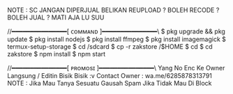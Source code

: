 NOTE : SC JANGAN DIPERJUAL BELIKAN
REUPLOAD ? BOLEH
RECODE ? BOLEH
JUAL ? MATI AJA LU SUU


 //━━━━━━━━━━━━━━━[ ᴄᴏᴍᴍᴀɴᴅ ]━━━━━━━━━━━━━━━\\
 $ pkg upgrade && pkg update
 $ pkg install nodejs
 $ pkg install ffmpeg
 $ pkg install imagemagick
 $ termux-setup-storage
 $ cd /sdcard
 $ cp -r zakstore /$HOME
 $ cd
 $ cd zakstore
 $ npm install
 $ npm start
 
 //━━━━━━━━━━━━━━━[ ᴘʀᴏᴍᴏsɪ ]━━━━━━━━━━━━━━━\\
 Yang No Enc Ke Owner Langsung / Editin Bisik Bisik :v
 Contact Owner : wa.me/6285878313791
 NOTE : Jika Mau Tanya Sesuatu Gausah Spam Jika Tidak Mau Di Block